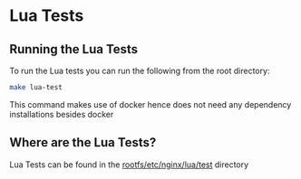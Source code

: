 # Lua Tests

## Running the Lua Tests

To run the Lua tests you can run the following from the root directory:

```bash
make lua-test
```

This command makes use of docker hence does not need any dependency
installations besides docker

## Where are the Lua Tests?

Lua Tests can be found in the [rootfs/etc/nginx/lua/test](../rootfs/etc/nginx/lua/test) directory


[1]: https://openresty.org/en/installation.html
